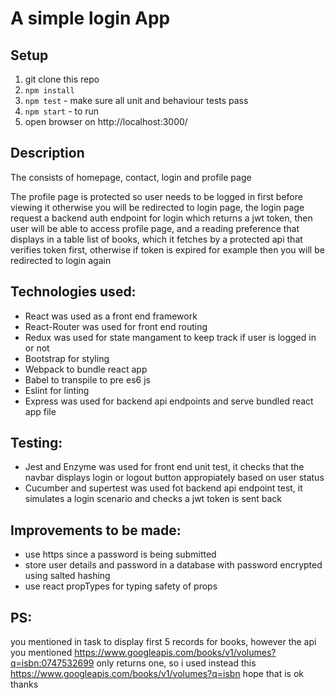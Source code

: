 # A simple login App

## Setup

1. git clone this repo
2. `npm install`
3. `npm test` - make sure all unit and behaviour tests pass
4. `npm start` - to run
5. open browser on http://localhost:3000/

## Description

The consists of homepage, contact, login and profile page

The profile page is protected so user needs to be logged in first before viewing it otherwise you will be redirected to login page, the login page request a backend auth endpoint for login which returns a jwt token, then user will be able to access profile page, and a reading preference that displays in a table list of books, which it fetches by a protected api that verifies token first, otherwise if token is expired for example then you will be redirected to login again

## Technologies used:

* React was used as a front end framework
* React-Router was used for front end routing
* Redux was used for state mangament to keep track if user is logged in or not
* Bootstrap for styling
* Webpack to bundle react app
* Babel to transpile to pre es6 js
* Eslint for linting
* Express was used for backend api endpoints and serve bundled react app file

## Testing:
* Jest and Enzyme was used for front end unit test, it checks that the navbar displays login or logout button appropiately based on user status
* Cucumber and supertest was used fot backend api endpoint test, it simulates a login scenario and checks a jwt token is sent back

## Improvements to be made:
* use https since a password is being submitted
* store user details and password in a database with password encrypted using salted hashing
* use react propTypes for typing safety of props

## PS:
you mentioned in task to display first 5 records for books, however the api you mentioned https://www.googleapis.com/books/v1/volumes?q=isbn:0747532699 only returns one, so i used instead this https://www.googleapis.com/books/v1/volumes?q=isbn hope that is ok thanks
